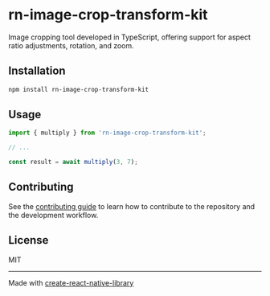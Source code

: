 # rn-image-crop-transform-kit

Image cropping tool developed in TypeScript, offering support for aspect ratio adjustments, rotation, and zoom.

## Installation

```sh
npm install rn-image-crop-transform-kit
```

## Usage


```js
import { multiply } from 'rn-image-crop-transform-kit';

// ...

const result = await multiply(3, 7);
```


## Contributing

See the [contributing guide](CONTRIBUTING.md) to learn how to contribute to the repository and the development workflow.

## License

MIT

---

Made with [create-react-native-library](https://github.com/callstack/react-native-builder-bob)
